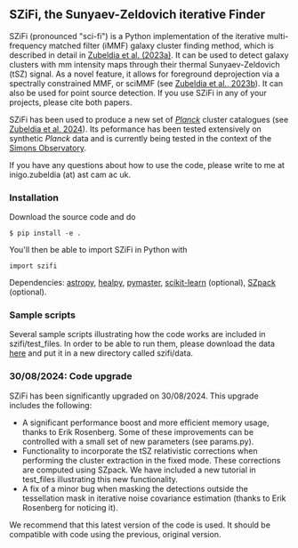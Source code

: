 ## SZiFi, the Sunyaev-Zeldovich iterative Finder

SZiFi (pronounced "sci-fi") is a Python implementation of the iterative multi-frequency matched filter (iMMF) galaxy cluster finding method, which is described in detail in [Zubeldia et al. (2023a)](https://ui.adsabs.harvard.edu/abs/2023MNRAS.522.4766Z/abstract). It can be used to detect galaxy clusters with mm intensity maps through their thermal Sunyaev-Zeldovich (tSZ) signal. As a novel feature, it allows for foreground deprojection via a spectrally constrained MMF, or sciMMF (see [Zubeldia et al., 2023b](https://ui.adsabs.harvard.edu/abs/2023MNRAS.522.5123Z/abstract)). It can also be used for point source detection. If you use SZiFi in any of your projects, please cite both papers.

SZiFi has been used to produce a new set of [*Planck*](https://pla.esac.esa.int/#home) cluster catalogues (see [Zubeldia et al. 2024](https://www.arxiv.org/abs/2408.06189)). Its peformance has been tested extensively on synthetic *Planck* data and is currently being tested in the context of the [Simons Observatory](https://simonsobservatory.org).

If you have any questions about how to use the code, please write to me at inigo.zubeldia (at) ast cam ac uk.

### Installation

Download the source code and do 
```
$ pip install -e .
```
You'll then be able to import SZiFi in Python with
```
import szifi
```
Dependencies: [astropy](https://www.astropy.org), [healpy](https://healpy.readthedocs.io/en/latest/), [pymaster](https://namaster.readthedocs.io), [scikit-learn](https://scikit-learn.org/stable/) (optional), [SZpack](https://github.com/CMBSPEC/SZpack) (optional).

### Sample scripts

Several sample scripts illustrating how the code works are included in szifi/test_files. In order to be able to run them, please download the data [here](https://drive.google.com/drive/folders/1_O48SQ5aPTaW32MAzBF6SEX7HyPvRoXM?usp=sharing) and put it in a new directory called szifi/data.

### 30/08/2024: Code upgrade

SZiFi has been significantly upgraded on 30/08/2024. This upgrade includes the following:

- A significant performance boost and more efficient memory usage, thanks to Erik Rosenberg. Some of these improvements can be controlled with a small set of new parameters (see params.py).
- Functionality to incorporate the tSZ relativistic corrections when performing the cluster extraction in the fixed mode. These corrections are computed using SZpack. We have included a new tutorial in test_files illustrating this new functionality.
- A fix of a minor bug when masking the detections outside the tessellation mask in iterative noise covariance estimation (thanks to Erik Rosenberg for noticing it).

We recommend that this latest version of the code is used. It should be compatible with code using the previous, original version.


